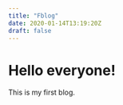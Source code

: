 ```yaml
---
title: "Fblog"
date: 2020-01-14T13:19:20Z
draft: false 
---
```



# Hello everyone!

This is my first blog.
